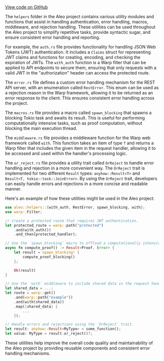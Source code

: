 [View code on GitHub](https://github.com/AleoHQ/aleo/.autodoc/docs/json/rust/develop/src/helpers)

The `helpers` folder in the Aleo project contains various utility modules and functions that assist in handling authentication, error handling, macros, middleware, and rejection handling. These utilities can be used throughout the Aleo project to simplify repetitive tasks, provide syntactic sugar, and ensure consistent error handling and reporting.

For example, the `auth.rs` file provides functionality for handling JSON Web Tokens (JWT) authentication. It includes a `Claims` struct for representing JWT claims and functions for creating, encoding, and checking the expiration of JWTs. The `with_auth` function is a Warp filter that can be applied to API endpoints to secure them, ensuring that only requests with a valid JWT in the "authorization" header can access the protected route.

The `error.rs` file defines a custom error handling mechanism for the REST API server, with an enumeration called `RestError`. This enum can be used as a rejection reason in the Warp framework, allowing it to be returned as an error response to the client. This ensures consistent error handling across the project.

The `macros.rs` file provides a macro called `spawn_blocking` that spawns a blocking Tokio task and awaits its result. This is useful for performing computationally intensive tasks, such as proof computation, without blocking the main execution thread.

The `middleware.rs` file provides a middleware function for the Warp web framework called `with`. This function takes an item of type `T` and returns a Warp filter that includes the given item in the request handler, allowing it to be accessed and used within the handler's processing logic.

The `or_reject.rs` file provides a utility trait called `OrReject` to handle error handling and rejection in a more convenient way. The `OrReject` trait is implemented for two different `Result` types: `anyhow::Result<T>` and `Result<T, tokio::task::JoinError>`. By using the `OrReject` trait, developers can easily handle errors and rejections in a more concise and readable manner.

Here's an example of how these utilities might be used in the Aleo project:

```rust
use aleo::helpers::{with_auth, RestError, spawn_blocking, with};
use warp::Filter;

// Create a protected route that requires JWT authentication.
let protected_route = warp::path("protected")
    .and(with_auth())
    .and_then(protected_handler);

// Use the `spawn_blocking` macro to offload a computationally intensive task.
async fn compute_proof() -> Result<Proof, Error> {
    let result = spawn_blocking! {
        compute_proof_blocking()
    };

    Ok(result)
}

// Use the `with` middleware to include shared data in the request handler.
let shared_data = ...;
let route = warp::get()
    .and(warp::path("example"))
    .and(with(shared_data))
    .map(|shared_data| {
        ...
    });

// Handle errors and rejections using the `OrReject` trait.
let result: anyhow::Result<MyType> = some_function();
let value: MyType = result.or_reject()?;
```

These utilities help improve the overall code quality and maintainability of the Aleo project by providing reusable components and consistent error handling mechanisms.
